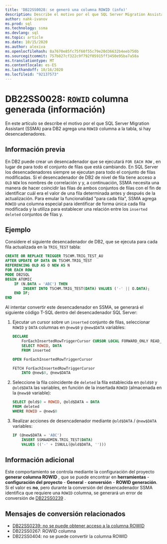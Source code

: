 ```yaml
---
title: 'DB22SS0028: se generó una columna ROWID (info)'
description: Describe el motivo por el que SQL Server Migration Assistant (SSMA) para DB2 agrega la columna ROWID a la tabla.
author: nahk-ivanov
ms.prod: sql
ms.technology: ssma
ms.devlang: sql
ms.topic: article
ms.date: 10/15/2020
ms.author: alexiva
ms.openlocfilehash: 8a7670e85fc75f60f55c79e20d36632b4eeb750b
ms.sourcegitcommit: 757b827cf322c9f792f05915ff3450e95ba7a58a
ms.translationtype: MT
ms.contentlocale: es-ES
ms.lasthandoff: 10/16/2020
ms.locfileid: "92137573"
---
```

# <a name="db22ss0028-rowid-column-generated-info"></a>DB22SS0028: `ROWID` columna generada (información)

En este artículo se describe el motivo por el que SQL Server Migration Assistant (SSMA) para DB2 agrega una `ROWID` columna a la tabla, si hay desencadenadores.

## <a name="background"></a>Información previa

En DB2 puede crear un desencadenador que se ejecutará `FOR EACH ROW` , en lugar de para todo el conjunto de filas que está cambiando. En SQL Server los desencadenadores siempre se ejecutan para todo el conjunto de filas modificadas. Si el desencadenador de DB2 de nivel de fila tiene acceso a `OLD` `NEW` los nombres de correlación y y, a continuación, SSMA necesita una manera de hacer coincidir las filas de ambos conjuntos de filas con el fin de identificar cuál era el valor de una fila determinada antes y después de la actualización. Para emular la funcionalidad "para cada fila", SSMA agrega `ROWID` una columna especial para identificar de forma única cada fila modificada y la utiliza para establecer una relación entre los `inserted` `deleted` conjuntos de filas y.

## <a name="example"></a>Ejemplo

Considere el siguiente desencadenador de DB2, que se ejecuta para cada fila actualizada en la `TRIG_TEST` tabla:

```sql
CREATE OR REPLACE TRIGGER TSCHM.TRIG_TEST_AU
AFTER UPDATE OF DATA ON TSCHM.TRIG_TEST
REFERENCING OLD AS O NEW AS N
FOR EACH ROW
MODE DB2SQL
BEGIN ATOMIC
    IF (N.DATA = 'ABC') THEN
        INSERT INTO TSCHM.TRIG_TEST(DATA) VALUES ('-' || O.DATA);
    END IF;
END
```

Al intentar convertir este desencadenador en SSMA, se generará el siguiente código T-SQL dentro del desencadenador SQL Server:

1) Ejecutar un cursor sobre un `inserted` conjunto de filas, seleccionar `ROWID` y `DATA` columnas en `@new$0` y `@new$DATA` variables:

    ```sql
    DECLARE
        ForEachInsertedRowTriggerCursor CURSOR LOCAL FORWARD_ONLY READ_ONLY FOR
        SELECT ROWID, DATA
        FROM inserted

    OPEN ForEachInsertedRowTriggerCursor

    FETCH ForEachInsertedRowTriggerCursor
        INTO @new$0, @new$DATA
    ```

2) Seleccione la fila coincidente de `deleted` la fila establecida en `@old$0` y `@old$DATA` las variables, en función de la insertada `ROWID` (almacenada en la `@new$0` variable):

    ```sql
    SELECT @old$0 = ROWID, @old$DATA = DATA
    FROM deleted
    WHERE ROWID = @new$0
    ```

3) Realizar acciones de desencadenador mediante `@old$DATA` / `@new$DATA` variables:

    ```sql
    IF (@new$DATA = 'ABC')
        INSERT SSMAADMIN.TRIG_TEST(DATA)
        VALUES (('-' + ISNULL(@old$DATA, '')))
    ```

## <a name="additional-information"></a>Información adicional

Este comportamiento se controla mediante la configuración del proyecto **generar columna ROWID** , que se puede encontrar en **herramientas**  -  **configuración del proyecto**  -  **General**  -  **conversión**  -  **ROWID generación**. Si el valor es **no**, pero durante la conversión del desencadenador SSMA identifica que requiere una `ROWID` columna, se generará un error de conversión de [DB22SS0239](db22ss0239.md) .

## <a name="related-conversion-messages"></a>Mensajes de conversión relacionados

* [DB22SS0239: no se puede obtener acceso a la columna ROWID](db22ss0239.md)
* DB22SS0267: ROWID columna
* DB22SS0404: no se puede convertir la columna ROWID
